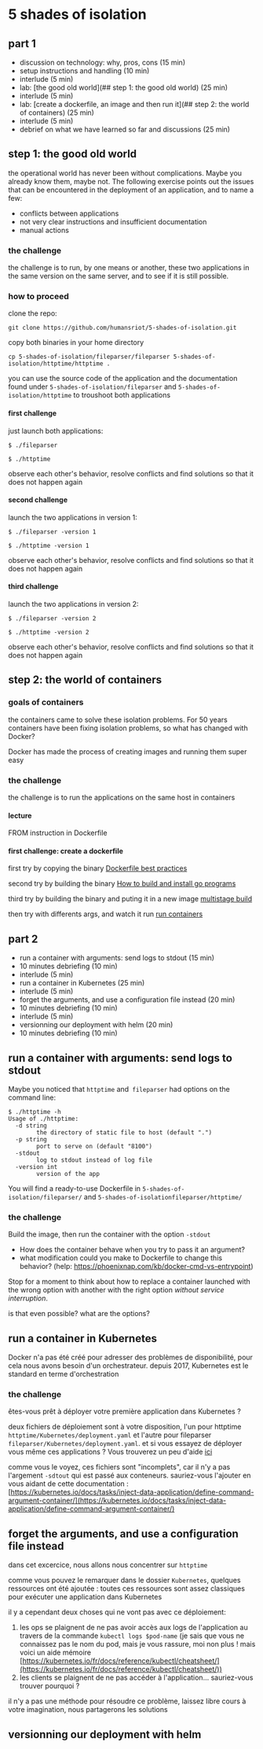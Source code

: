 # 5 shades of isolation

## part 1

- discussion on technology: why, pros, cons (15 min)
- setup instructions and handling (10 min)
- interlude (5 min)
- lab: [the good old world](## step 1: the good old world) (25 min)
- interlude (5 min)
- lab: [create a dockerfile, an image and then run it](## step 2: the world of containers) (25 min)
- interlude (5 min)
- debrief on what we have learned so far and discussions (25 min)

## step 1: the good old world

the operational world has never been without complications. Maybe you already know them, maybe not. The following exercise points out the issues that can be encountered in the deployment of an application, and to name a few:

- conflicts between applications
- not very clear instructions and insufficient documentation
- manual actions

### the challenge

the challenge is to run, by one means or another, these two applications in the same version on the same server, and to see if it is still possible.

### how to proceed

clone the repo:

`git clone https://github.com/humansriot/5-shades-of-isolation.git`

copy both binaries in your home directory

`cp 5-shades-of-isolation/fileparser/fileparser 5-shades-of-isolation/httptime/httptime .`

you can use the source code of the application and the documentation found under `5-shades-of-isolation/fileparser` and `5-shades-of-isolation/httptime` to troushoot both applications

#### first challenge

just launch both applications:

`$ ./fileparser`

`$ ./httptime`

observe each other's behavior, resolve conflicts and find solutions so that it does not happen again

#### second challenge

launch the two applications in version 1:

`$ ./fileparser -version 1`

`$ ./httptime -version 1`

observe each other's behavior, resolve conflicts and find solutions so that it does not happen again

#### third challenge

launch the two applications in version 2:

`$ ./fileparser -version 2`

`$ ./httptime -version 2`

observe each other's behavior, resolve conflicts and find solutions so that it does not happen again

## step 2: the world of containers

### goals of containers

the containers came to solve these isolation problems. For 50 years containers have been fixing isolation problems, so what has changed with Docker?

Docker has made the process of creating images and running them super easy

### the challenge

the challenge is to run the applications on the same host in containers

#### lecture

FROM instruction in Dockerfile

#### first challenge: create a dockerfile

first try by copying the binary [Dockerfile best practices](https://docs.docker.com/develop/develop-images/dockerfile_best-practices/)

second try by building the binary [How to build and install go programs](https://www.digitalocean.com/community/tutorials/how-to-build-and-install-go-programs)

third try by building the binary and puting it in a new image [multistage build](https://docs.docker.com/develop/develop-images/multistage-build/)

then try with differents args, and watch it run [run containers](https://docs.docker.com/get-started/nodejs/run-containers/)

## part 2

- run a container with arguments: send logs to stdout (15 min)
- 10 minutes debriefing (10 min)
- interlude (5 min)
- run a container in Kubernetes (25 min)
- interlude (5 min)
- forget the arguments, and use a configuration file instead (20 min)
- 10 minutes debriefing (10 min)
- interlude (5 min)
- versionning our deployment with helm (20 min)
- 10 minutes debriefing (10 min)

## run a container with arguments: send logs to stdout

Maybe you noticed that `httptime` and` fileparser` had options on the command line:

```
$ ./httptime -h
Usage of ./httptime:
  -d string
    	the directory of static file to host (default ".")
  -p string
    	port to serve on (default "8100")
  -stdout
    	log to stdout instead of log file
  -version int
    	version of the app
```

You will find a ready-to-use Dockerfile in `5-shades-of-isolation/fileparser/` and `5-shades-of-isolationfileparser/httptime/`

### the challenge

Build the image, then run the container with the option `-stdout`

- How does the container behave when you try to pass it an argument?
- what modification could you make to Dockerfile to change this behavior? (help: https://phoenixnap.com/kb/docker-cmd-vs-entrypoint)

Stop for a moment to think about how to replace a container launched with the wrong option with another with the right option *without service interruption*.

is that even possible? what are the options?

## run a container in Kubernetes

Docker n'a pas été créé pour adresser des problèmes de disponibilité, pour cela nous avons besoin d'un orchestrateur. depuis 2017, Kubernetes est le standard en terme d'orchestration

### the challenge

êtes-vous prêt à déployer votre première application dans Kubernetes ?

deux fichiers de déploiement sont à votre disposition, l'un pour httptime `httptime/Kubernetes/deployment.yaml` et l'autre pour fileparser `fileparser/Kubernetes/deployment.yaml`. et si vous essayez de déployer vous même ces applications ? Vous trouverez un peu d'aide [ici](https://kubernetes.io/docs/concepts/cluster-administration/manage-deployment/)

comme vous le voyez, ces fichiers sont "incomplets", car il n'y a pas l'argement `-sdtout` qui est passé aux conteneurs. sauriez-vous l'ajouter en vous aidant de cette documentation : [https://kubernetes.io/docs/tasks/inject-data-application/define-command-argument-container/](https://kubernetes.io/docs/tasks/inject-data-application/define-command-argument-container/)

## forget the arguments, and use a configuration file instead

dans cet excercice, nous allons nous concentrer sur `httptime`

comme vous pouvez le remarquer dans le dossier `Kubernetes`, quelques ressources ont été ajoutée : toutes ces ressources sont assez classiques pour exécuter une application dans Kubernetes

il y a cependant deux choses qui ne vont pas avec ce déploiement:

1. les ops se plaignent de ne pas avoir accès aux logs de l'application au travers de la commande `kubectl logs $pod-name` (je sais que vous ne connaissez pas le nom du pod, mais je vous rassure, moi non plus ! mais voici un aide mémoire [https://kubernetes.io/fr/docs/reference/kubectl/cheatsheet/](https://kubernetes.io/fr/docs/reference/kubectl/cheatsheet/))
1. les clients se plaignent de ne pas accéder à l'application... sauriez-vous trouver pourquoi ?

il n'y a pas une méthode pour résoudre ce problème, laissez libre cours à votre imagination, nous partagerons les solutions

## versionning our deployment with helm